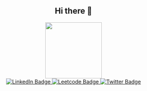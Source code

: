 <div align='center'><h2> Hi there 👋 </h2></div>

<div id="header" align="center">
  <img src="https://media.giphy.com/media/v1.Y2lkPTc5MGI3NjExYjdkNTQ2Mzc2NWI5NTdiYjcxOTAzM2I4NDAyMjI3YTBjZGJjMjVkMSZlcD12MV9pbnRlcm5hbF9naWZzX2dpZklkJmN0PXM/kJV3yFjaVYtlP0CMOR/giphy.gif" width="150"/>
  <div id="badges">
    <a href="https://www.linkedin.com/in/mrigakshi-roy-choudhury/">
      <img src="https://img.shields.io/badge/LinkedIn-blue?style=for-the-badge&logo=linkedin&logoColor=white" alt="LinkedIn Badge"/>
    </a>
    <a href="https://leetcode.com/Mrigakshi_rc/">
      <img src="https://img.shields.io/badge/Leetcode-yellow?style=for-the-badge&logo=leetcode&logoColor=white" alt="Leetcode Badge"/>
    </a>
    <a href="https://twitter.com/mrigakshi_rc">
      <img src="https://img.shields.io/badge/Twitter-blue?style=for-the-badge&logo=twitter&logoColor=white" alt="Twitter Badge"/>
    </a>
  </div>
</div>

<!--
**Mrigakshi-RC/Mrigakshi-RC** is a ✨ _special_ ✨ repository because its `README.md` (this file) appears on your GitHub profile.

Here are some ideas to get you started:

- 🔭 I’m currently working on ...
- 🌱 I’m currently learning ...
- 👯 I’m looking to collaborate on ...
- 🤔 I’m looking for help with ...
- 💬 Ask me about ...
- 📫 How to reach me: ...
- 😄 Pronouns: ...
- ⚡ Fun fact: ...
-->
